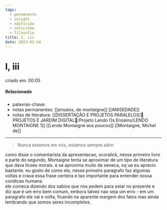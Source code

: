 ```yaml
---
tags:
  - permanente
  - insight
  - nãoficção
  - ceticismo
  - filosofia
title: I, iii
date: 2023-02-24
---
```


# I, iii

criado em: 00:05

##### Relacionado

- palavras-chave: 
- notas permanentes: [[ensaios, de montaigne]] [[ANISEDADE]]
- notas de literatura: [[DISSERTAÇÃO E PROJETOS PARALELOS/🏡 PROJETOS E JARDIM DIGITAL🌱/Projeto Lendo Os Ensaios/LENDO MONTAIGNE 1]] [[Lendo Montaigne aos poucos]] [[Montaigne, Michel de]]

---

>Nunca estamos em nós, estamos sempre além

como disse o comentarista da apresentacao, scoralick, nesse primeiro livro e parte do segundo, Montaigne tenta se aproximar de um tipo de literatura que dava licoes morais. e se aproxima muito de seneca, oq ue eu aprecio bastante. eu gosto de como ele, nesse primeiro paragrafo faz algumas voltas e crava essa frase certeira e tao importante para entender nossa condicao humana.  
ele comeca dizendo dos sabios que nos pedem para estar no presente e diz que é um erro bem comum, embora talvez nao seja um erro - em um paragrafo ele vai e volta, ficando na aparente margem dos fatos mas ainda lembrando que somos seres incompletos.
